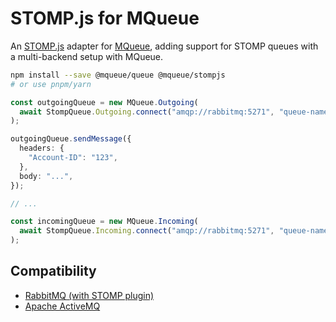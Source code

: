 # STOMP.js for MQueue

An [STOMP.js](https://github.com/stomp-js/stompjs) adapter for
[MQueue](https://github.com/domwebber/mqueue/blob/main/packages/queue/README.md),
adding support for STOMP queues with a multi-backend setup with MQueue.

```bash
npm install --save @mqueue/queue @mqueue/stompjs
# or use pnpm/yarn
```

```ts
const outgoingQueue = new MQueue.Outgoing(
  await StompQueue.Outgoing.connect("amqp://rabbitmq:5271", "queue-name"),
);

outgoingQueue.sendMessage({
  headers: {
    "Account-ID": "123",
  },
  body: "...",
});

// ...

const incomingQueue = new MQueue.Incoming(
  await StompQueue.Incoming.connect("amqp://rabbitmq:5271", "queue-name"),
);
```

## Compatibility

- [RabbitMQ (with STOMP plugin)](https://rabbitmq.com)
- [Apache ActiveMQ](https://activemq.apache.org)
